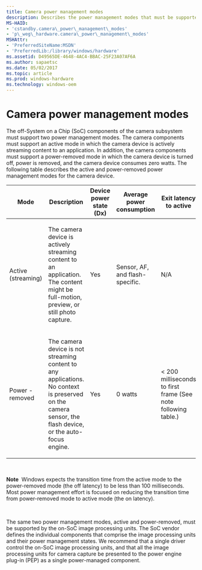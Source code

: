```yaml
---
title: Camera power management modes
description: Describes the power management modes that must be supported in the off-System on a Chip (SoC) and on-System on a Chip (SoC) components of the camera subsystem.
MS-HAID:
- 'cstandby.camera\_power\_management\_modes'
- 'p\_weg\_hardware.camera\_power\_management\_modes'
MSHAttr:
- 'PreferredSiteName:MSDN'
- 'PreferredLib:/library/windows/hardware'
ms.assetid: D49565DE-4648-4AC4-BBAC-25F23A07AF6A
ms.author: sapaetsc
ms.date: 05/02/2017
ms.topic: article
ms.prod: windows-hardware
ms.technology: windows-oem
---
```


# Camera power management modes


The off-System on a Chip (SoC) components of the camera subsystem must support two power management modes. The camera components must support an active mode in which the camera device is actively streaming content to an application. In addition, the camera components must support a power-removed mode in which the camera device is turned off, power is removed, and the camera device consumes zero watts. The following table describes the active and power-removed power management modes for the camera device.

<table style="width:100%;">
<colgroup>
<col width="16%" />
<col width="16%" />
<col width="16%" />
<col width="16%" />
<col width="16%" />
<col width="16%" />
</colgroup>
<thead>
<tr class="header">
<th>Mode</th>
<th>Description</th>
<th>Device power state (Dx)</th>
<th>Average power consumption</th>
<th>Exit latency to active</th>
<th>Transition mechanism</th>
</tr>
</thead>
<tbody>
<tr class="odd">
<td><p>Active (streaming)</p></td>
<td><p>The camera device is actively streaming content to an application. The content might be full-motion, preview, or still photo capture.</p></td>
<td><p>Yes</p></td>
<td><p>Sensor, AF, and flash-specific.</p></td>
<td><p>N/A</p></td>
<td><p>Software-initiated D0 transition.</p>
<p>(An application has initiated streaming by setting the state of a capture pin to KSSTATE_ACQUIRE.)</p></td>
</tr>
<tr class="even">
<td><p>Power - removed</p></td>
<td><p>The camera device is not streaming content to any applications. No context is preserved on the camera sensor, the flash device, or the auto-focus engine.</p></td>
<td><p>Yes</p></td>
<td><p>0 watts</p></td>
<td><p>&lt; 200 milliseconds to first frame (See note following table.)</p></td>
<td><p>Software-initiated D3 transition.</p>
<p>(The state of all streaming pins has been set to any value other than KSSTATE_RUN.)</p></td>
</tr>
</tbody>
</table>

 

**Note**  Windows expects the transition time from the active mode to the power-removed mode (the off latency) to be less than 100 milliseconds. Most power management effort is focused on reducing the transition time from power-removed mode to active mode (the on latency).

 

The same two power management modes, active and power-removed, must be supported by the on-SoC image processing units. The SoC vendor defines the individual components that comprise the image processing units and their power management states. We recommend that a single driver control the on-SoC image processing units, and that all the image processing units for camera capture be presented to the power engine plug-in (PEP) as a single power-managed component.

 

 






